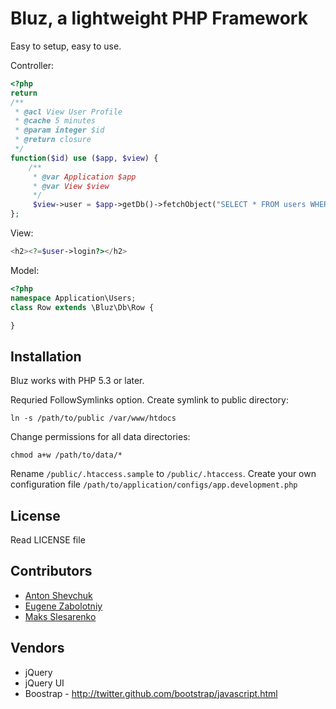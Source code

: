 Bluz, a lightweight PHP Framework
=================================
Easy to setup, easy to use.

Controller:

```php
<?php
return
/**
 * @acl View User Profile
 * @cache 5 minutes
 * @param integer $id
 * @return closure
 */
function($id) use ($app, $view) {
    /**
     * @var Application $app
     * @var View $view
     */
     $view->user = $app->getDb()->fetchObject("SELECT * FROM users WHERE id = ?", array($id), 'Users\Row');
};
```


View:

```php
<h2><?=$user->login?></h2>
```

Model:

```php
<?php
namespace Application\Users;
class Row extends \Bluz\Db\Row {

}
```


## Installation
Bluz works with PHP 5.3 or later.

Requried FollowSymlinks option. Create symlink to public directory:

```
ln -s /path/to/public /var/www/htdocs
```

Change permissions for all data directories:

```
chmod a+w /path/to/data/*
```

Rename ```/public/.htaccess.sample``` to ```/public/.htaccess```.
Create your own configuration file ```/path/to/application/configs/app.development.php```

## License

Read LICENSE file

## Contributors

* [Anton Shevchuk][1] 
* [Eugene Zabolotniy][2] 
* [Maks Slesarenko][3] 

## Vendors

* jQuery
* jQuery UI
* Boostrap - http://twitter.github.com/bootstrap/javascript.html

[1]: https://github.com/AntonShevchuk
[2]: https://github.com/Baziak
[3]: https://github.com/MaksSlesarenko